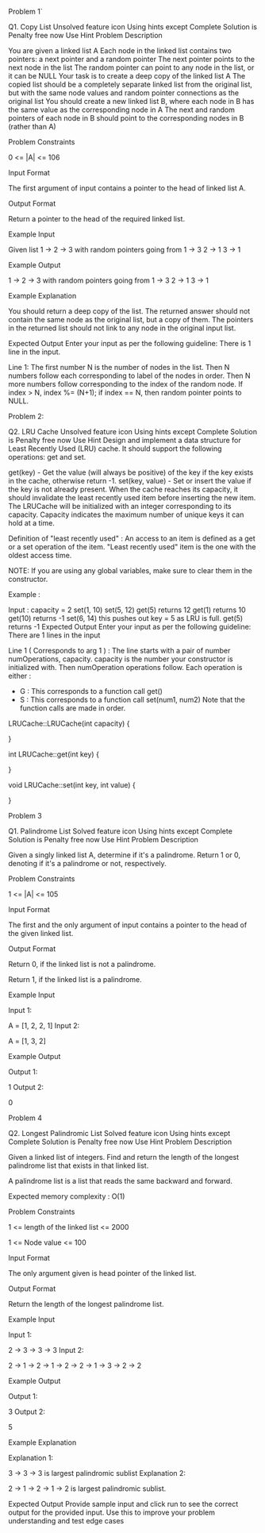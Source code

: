 Problem 1`

Q1. Copy List
Unsolved
feature icon
Using hints except Complete Solution is Penalty free now
Use Hint
Problem Description

You are given a linked list A
Each node in the linked list contains two pointers: a next pointer and a random pointer
The next pointer points to the next node in the list
The random pointer can point to any node in the list, or it can be NULL
Your task is to create a deep copy of the linked list A
The copied list should be a completely separate linked list from the original list, but with the same node values and random pointer connections as the original list
You should create a new linked list B, where each node in B has the same value as the corresponding node in A
The next and random pointers of each node in B should point to the corresponding nodes in B (rather than A)


Problem Constraints

0 <= |A| <= 106



Input Format

The first argument of input contains a pointer to the head of linked list A.



Output Format

Return a pointer to the head of the required linked list.



Example Input

Given list
   1 -> 2 -> 3
with random pointers going from
  1 -> 3
  2 -> 1
  3 -> 1
  


Example Output

   1 -> 2 -> 3
with random pointers going from
  1 -> 3
  2 -> 1
  3 -> 1
  


Example Explanation

You should return a deep copy of the list. The returned answer should not contain the same node as the original list, but a copy of them. The pointers in the returned list should not link to any node in the original input list.




Expected Output
Enter your input as per the following guideline:
There is 1 line in the input. 

Line 1: The first number N is the number of nodes in the list. Then N numbers follow each corresponding to label of the nodes in order. Then N more numbers follow corresponding to the index of the random node. If index > N, index %= (N+1); if index == N, then random pointer points to NULL.


Problem 2:

Q2. LRU Cache
Unsolved
feature icon
Using hints except Complete Solution is Penalty free now
Use Hint
Design and implement a data structure for Least Recently Used (LRU) cache. It should support the following operations: get and set.

get(key) - Get the value (will always be positive) of the key if the key exists in the cache, otherwise return -1.
set(key, value) - Set or insert the value if the key is not already present. When the cache reaches its capacity, it should invalidate the least recently used item before inserting the new item.
The LRUCache will be initialized with an integer corresponding to its capacity. Capacity indicates the maximum number of unique keys it can hold at a time.

Definition of "least recently used" : An access to an item is defined as a get or a set operation of the item. "Least recently used" item is the one with the oldest access time.

NOTE: If you are using any global variables, make sure to clear them in the constructor.

Example :

Input : 
         capacity = 2
         set(1, 10)
         set(5, 12)
         get(5)        returns 12
         get(1)        returns 10
         get(10)       returns -1
         set(6, 14)    this pushes out key = 5 as LRU is full. 
         get(5)        returns -1 
Expected Output
Enter your input as per the following guideline:
There are 1 lines in the input

Line 1 ( Corresponds to arg 1 ) : The line starts with a pair of number numOperations, capacity. capacity is the number your constructor is initialized with. 
Then numOperation operations follow. 
Each operation is either : 
 * G  : This corresponds to a function call get()
 * S   : This corresponds to a function call set(num1, num2)
Note that the function calls are made in order.  

LRUCache::LRUCache(int capacity) {

}

int LRUCache::get(int key) {

}

void LRUCache::set(int key, int value) {

}


Problem 3

Q1. Palindrome List
Solved
feature icon
Using hints except Complete Solution is Penalty free now
Use Hint
Problem Description

Given a singly linked list A, determine if it's a palindrome. Return 1 or 0, denoting if it's a palindrome or not, respectively.



Problem Constraints

1 <= |A| <= 105



Input Format

The first and the only argument of input contains a pointer to the head of the given linked list.



Output Format

Return 0, if the linked list is not a palindrome.

Return 1, if the linked list is a palindrome.



Example Input

Input 1:

A = [1, 2, 2, 1]
Input 2:

A = [1, 3, 2]


Example Output

Output 1:

 1 
Output 2:

 0 
 
 
Problem 4

Q2. Longest Palindromic List
Solved
feature icon
Using hints except Complete Solution is Penalty free now
Use Hint
Problem Description

Given a linked list of integers. Find and return the length of the longest palindrome list that exists in that linked list.

A palindrome list is a list that reads the same backward and forward.

Expected memory complexity : O(1)



Problem Constraints

1 <= length of the linked list <= 2000

1 <= Node value <= 100



Input Format

The only argument given is head pointer of the linked list.



Output Format

Return the length of the longest palindrome list.



Example Input

Input 1:

 2 -> 3 -> 3 -> 3
Input 2:

 2 -> 1 -> 2 -> 1 ->  2 -> 2 -> 1 -> 3 -> 2 -> 2


Example Output

Output 1:

 3
Output 2:

 5


Example Explanation

Explanation 1:

 3 -> 3 -> 3 is largest palindromic sublist
Explanation 2:

 2 -> 1 -> 2 -> 1 -> 2 is largest palindromic sublist.



Expected Output
Provide sample input and click run to see the correct output for the provided input. Use this to improve your problem understanding and test edge cases

